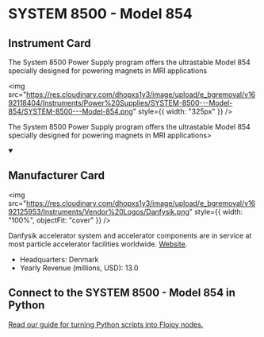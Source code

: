 
# SYSTEM 8500 - Model 854

## Instrument Card

<div className="flex">

<div>

The System 8500 Power Supply program offers the ultrastable Model 854 specially designed for powering magnets in MRI applications

</div>

<img src="https://res.cloudinary.com/dhopxs1y3/image/upload/e_bgremoval/v1692118404/Instruments/Power%20Supplies/SYSTEM-8500---Model-854/SYSTEM-8500---Model-854.png" style={{ width: "325px" }} />

</div>

The System 8500 Power Supply program offers the ultrastable Model 854 specially designed for powering magnets in MRI applications>

<details open>
<summary><h2>Manufacturer Card</h2></summary>

<img src="https://res.cloudinary.com/dhopxs1y3/image/upload/e_bgremoval/v1692125953/Instruments/Vendor%20Logos/Danfysik.png" style={{ width: "100%", objectFit: "cover" }} />

Danfysik accelerator system and accelerator components are in service at most particle accelerator facilities worldwide. <a href="https://www.danfysik.com/en">Website</a>.

<ul>
  <li>Headquarters: Denmark</li>
  <li>Yearly Revenue (millions, USD): 13.0</li>
</ul>
</details>

## Connect to the SYSTEM 8500 - Model 854 in Python

[Read our guide for turning Python scripts into Flojoy nodes.](https://docs.flojoy.ai/custom-nodes/creating-custom-node/)


